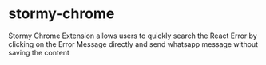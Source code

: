 # stormy-chrome
Stormy Chrome Extension allows users to quickly search the React Error by clicking on the Error Message directly and send whatsapp message without saving the content
